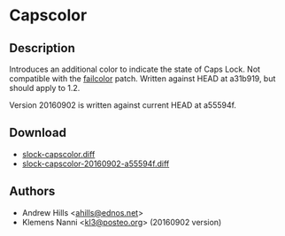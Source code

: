 Capscolor
=========

Description
-----------

Introduces an additional color to indicate the state of Caps Lock. Not
compatible with the [failcolor](./failcolor) patch. Written against HEAD at
a31b919, but should apply to 1.2.

Version 20160902 is written against current HEAD at a55594f.

Download
--------

* [slock-capscolor.diff](slock-capscolor.diff)
* [slock-capscolor-20160902-a55594f.diff](slock-capscolor-20160902-a55594f.diff)

Authors
-------

* Andrew Hills <[ahills@ednos.net](mailto:ahills@ednos.net)>
* Klemens Nanni <[kl3@posteo.org](mailto:kl3@posteo.org)> (20160902 version)
